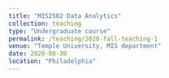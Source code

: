 ```yaml
---
title: "MIS2502 Data Analytics"
collection: teaching
type: "Undergraduate course"
permalink: /teaching/2020-fall-teaching-1
venue: "Temple University, MIS department"
date: 2020-08-30
location: "Philadelphia"
---
```



